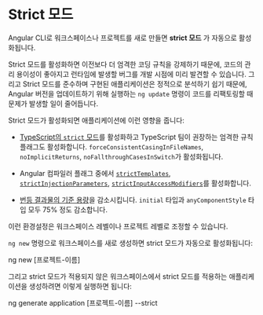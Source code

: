 <!--
# Strict mode
-->
# Strict 모드

<!--
Angular CLI creates all new workspaces and projects with **strict mode** enabled.

Strict mode improves maintainability and helps you catch bugs ahead of time.
Additionally, strict mode applications are easier to statically analyze and can help the `ng update` command refactor code more safely and precisely when you are updating to future versions of Angular.

Specifically, strict mode affects newly generated applications in the following way:

* Enables [`strict` mode in TypeScript](https://www.typescriptlang.org/tsconfig#strict), as well as other strictness flags recommended by the TypeScript team. Specifically, `forceConsistentCasingInFileNames`, `noImplicitReturns`,  `noFallthroughCasesInSwitch`.
* Turns on strict Angular compiler flags [`strictTemplates`](guide/angular-compiler-options#stricttemplates), [`strictInjectionParameters`](guide/angular-compiler-options#strictinjectionparameters) and [`strictInputAccessModifiers`](guide/template-typecheck#troubleshooting-template-errors).
* Reduces the [bundle size budgets](guide/build#configuring-size-budgets) for the `initial` and `anyComponentStyle` budget types by 75% compared to the previous defaults.

You can apply these settings at the workspace and project level.

Using the basic `ng new` command to create a new workspace and application automatically uses strict mode, as in the following command:

<code-example language="sh">

ng new [project-name]

</code-example>

To create a new application in the strict mode within an existing non-strict workspace, run the following command:

<code-example language="sh">

ng generate application [project-name] --strict

</code-example>
-->
Angular CLI로 워크스페이스나 프로젝트를 새로 만들면 **strict 모드** 가 자동으로 활성화됩니다.

Strict 모드를 활성화하면 이전보다 더 엄격한 코딩 규칙을 강제하기 때문에, 코드의 관리 용이성이 좋아지고 런타임에 발생할 버그를 개발 시점에 미리 발견할 수 있습니다.
그리고 Strict 모드를 준수하며 구현된 애플리케이션은 정적으로 분석하기 쉽기 때문에, Angular 버전을 업데이트하기 위해 실행하는 `ng update` 명령이 코드를 리팩토링할 때 문제가 발생할 일이 줄어듭니다.

Strict 모드가 활성화되면 애플리케이션에 이런 영향을 줍니다:

* [TypeScript의 `strict` 모드](https://www.typescriptlang.org/tsconfig#strict)를 활성화하고 TypeScript 팀이 권장하는 엄격한 규칙 플래그도 활성화합니다. `forceConsistentCasingInFileNames`, `noImplicitReturns`,  `noFallthroughCasesInSwitch`가 활성화됩니다.

* Angular 컴파일러 플래그 중에서 [`strictTemplates`](guide/angular-compiler-options#stricttemplates), [`strictInjectionParameters`](guide/angular-compiler-options#strictinjectionparameters), [`strictInputAccessModifiers`](guide/template-typecheck#troubleshooting-template-errors)를 활성화합니다.

* [번등 결과물의 기준 용량](guide/build#configuring-size-budgets)을 감소시킵니다. `initial` 타입과 `anyComponentStyle` 타입 모두 75% 정도 감소합니다.

이런 환경설정은 워크스페이스 레벨이나 프로젝트 레벨로 조정할 수 있습니다.

`ng new` 명령으로 워크스페이스를 새로 생성하면 strict 모드가 자동으로 활성화됩니다:

<code-example language="sh">

ng new [프로젝트-이름]

</code-example>

그리고 strict 모드가 적용되지 않은 워크스페이스에서 strict 모드를 적용하는 애플리케이션을 생성하려면 이렇게 실행하면 됩니다:

<code-example language="sh">

ng generate application [프로젝트-이름] --strict

</code-example>
